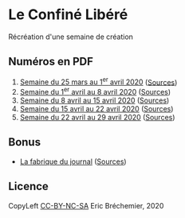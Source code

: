 # Le Confiné Libéré

Récréation d'une semaine de création

## Numéros en PDF

1. [Semaine du 25 mars au 1<sup>er</sup> avril 2020][N01] ([Sources][SN01])
2. [Semaine du 1<sup>er</sup> avril au 8 avril 2020][N02] ([Sources][SN02])
3. [Semaine du 8 avril au 15 avril 2020][N03] ([Sources][SN03])
4. [Semaine du 15 avril au 22 avril 2020][N04] ([Sources][SN04])
5. [Semaine du 22 avril au 29 avril 2020][N05] ([Sources][SN05])

[N05]: 2020-04-29-numero5/numero5.pdf
[SN05]: 2020-04-29-numero5/

[N04]: 2020-04-22-numero4/numero4.pdf
[SN04]: 2020-04-22-numero4/

[N03]: 2020-04-15-numero3/numero3.pdf
[SN03]: 2020-04-15-numero3/

[N02]: 2020-04-08-numero2/numero2.pdf
[SN02]: 2020-04-08-numero2/

[N01]: 2020-04-01-numero1/numero1.pdf
[SN01]: 2020-04-01-numero1/

## Bonus

* [La fabrique du journal][NB] ([Sources][SNB])

[NB]: 2020-04-07-numero1.75/numero1.75.pdf
[SNB]: 2020-04-07-numero1.75/

## Licence

CopyLeft [CC-BY-NC-SA][] Eric Bréchemier, 2020

[CC-BY-NC-SA]: https://creativecommons.org/licenses/by-nc-sa/4.0/

